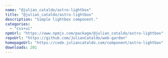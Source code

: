 ```yaml
---
name: "@julian_cataldo/astro-lightbox"
title: "@julian_cataldo/astro-lightbox"
description: "Simple lightbox component."
categories:
  - "css+ui"
npmUrl: "https://www.npmjs.com/package/@julian_cataldo/astro-lightbox"
repoUrl: "https://github.com/JulianCataldo/web-garden"
homepageUrl: "https://code.juliancataldo.com/component/astro-lightbox"
downloads: 201
---
```

